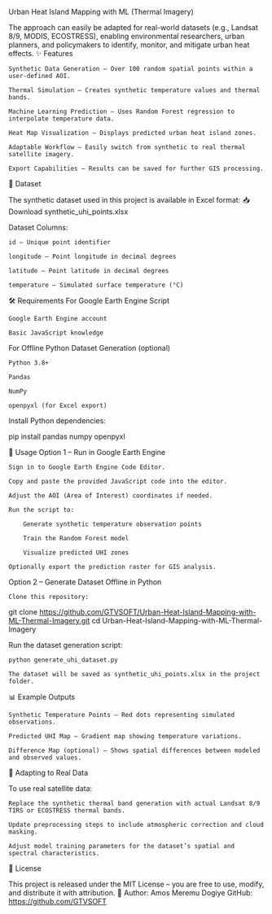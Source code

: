 Urban Heat Island Mapping with ML (Thermal Imagery)

The approach can easily be adapted for real-world datasets (e.g., Landsat 8/9, MODIS, ECOSTRESS), enabling environmental researchers, urban planners, and policymakers to identify, monitor, and mitigate urban heat effects.
✨ Features

    Synthetic Data Generation – Over 100 random spatial points within a user-defined AOI.

    Thermal Simulation – Creates synthetic temperature values and thermal bands.

    Machine Learning Prediction – Uses Random Forest regression to interpolate temperature data.

    Heat Map Visualization – Displays predicted urban heat island zones.

    Adaptable Workflow – Easily switch from synthetic to real thermal satellite imagery.

    Export Capabilities – Results can be saved for further GIS processing.

📂 Dataset

The synthetic dataset used in this project is available in Excel format:
📥 Download synthetic_uhi_points.xlsx

Dataset Columns:

    id – Unique point identifier

    longitude – Point longitude in decimal degrees

    latitude – Point latitude in decimal degrees

    temperature – Simulated surface temperature (°C)

🛠 Requirements
For Google Earth Engine Script

    Google Earth Engine account

    Basic JavaScript knowledge

For Offline Python Dataset Generation (optional)

    Python 3.8+

    Pandas

    NumPy

    openpyxl (for Excel export)

Install Python dependencies:

pip install pandas numpy openpyxl

🚀 Usage
Option 1 – Run in Google Earth Engine

    Sign in to Google Earth Engine Code Editor.

    Copy and paste the provided JavaScript code into the editor.

    Adjust the AOI (Area of Interest) coordinates if needed.

    Run the script to:

        Generate synthetic temperature observation points

        Train the Random Forest model

        Visualize predicted UHI zones

    Optionally export the prediction raster for GIS analysis.

Option 2 – Generate Dataset Offline in Python

    Clone this repository:

git clone https://github.com/GTVSOFT/Urban-Heat-Island-Mapping-with-ML-Thermal-Imagery.git
cd Urban-Heat-Island-Mapping-with-ML-Thermal-Imagery

Run the dataset generation script:

    python generate_uhi_dataset.py

    The dataset will be saved as synthetic_uhi_points.xlsx in the project folder.

📊 Example Outputs

    Synthetic Temperature Points – Red dots representing simulated observations.

    Predicted UHI Map – Gradient map showing temperature variations.

    Difference Map (optional) – Shows spatial differences between modeled and observed values.

🔄 Adapting to Real Data

To use real satellite data:

    Replace the synthetic thermal band generation with actual Landsat 8/9 TIRS or ECOSTRESS thermal bands.

    Update preprocessing steps to include atmospheric correction and cloud masking.

    Adjust model training parameters for the dataset’s spatial and spectral characteristics.

📜 License

This project is released under the MIT License – you are free to use, modify, and distribute it with attribution.
👤 Author: Amos Meremu Dogiye
GitHub: https://github.com/GTVSOFT
